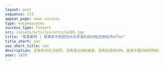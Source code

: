 ```yaml
---
layout: post
sequence: 173
appear_page: news success
type: easymaycases
success_type: fineart
src: /assets/articles/article185.jpg
title: "易美案例 | 易美学子斩获加州大学洛杉矶分校应用经济offer"
title_short: nan
use_short_title: nan
description: 没有任何实习经历，没有高分GRE成绩，没有优异的GPA，就读于国内985院校的“三无少年”S同学为了自己的出国梦，在学长的推荐下，签约了易美教育。在初步评估后，易美VIP组导师通过谈话发现了S同学在经济学上的独到见解，不止如此，S同学还能灵活运用现有的理论知识解决实际问题。在之后的深度评估中，前哥伦比亚大学招生办主任希顿先生更是在专业优势、专业差别、就业前景等多方面给出了详细的建议。深层梳理之后，在易美规划老师的帮助下，S同学做出了选择，把加州大学洛杉矶分校的应用经济专业，定位了自己的目标。
year: 2019
---
```


